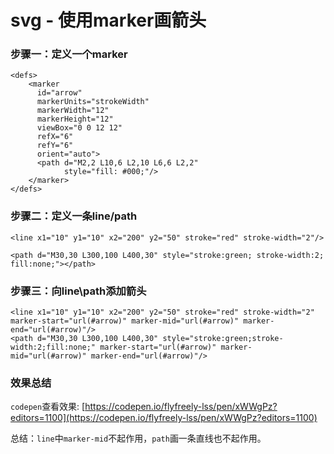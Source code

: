 # svg - 使用marker画箭头

### 步骤一：定义一个marker
```
<defs>
	<marker
	  id="arrow"
	  markerUnits="strokeWidth"
	  markerWidth="12"
	  markerHeight="12"
	  viewBox="0 0 12 12"
	  refX="6"
	  refY="6"
	  orient="auto">
	  <path d="M2,2 L10,6 L2,10 L6,6 L2,2"
	        style="fill: #000;"/>
	</marker>
</defs>
```

### 步骤二：定义一条line/path
```
<line x1="10" y1="10" x2="200" y2="50" stroke="red" stroke-width="2"/>

<path d="M30,30 L300,100 L400,30" style="stroke:green; stroke-width:2; fill:none;"></path>
```

### 步骤三：向line\path添加箭头
```
<line x1="10" y1="10" x2="200" y2="50" stroke="red" stroke-width="2" marker-start="url(#arrow)" marker-mid="url(#arrow)" marker-end="url(#arrow)"/>
<path d="M30,30 L300,100 L400,30" style="stroke:green;stroke-width:2;fill:none;" marker-start="url(#arrow)" marker-mid="url(#arrow)" marker-end="url(#arrow)"/>
```

### 效果总结
`codepen`查看效果: [https://codepen.io/flyfreely-lss/pen/xWWgPz?editors=1100](https://codepen.io/flyfreely-lss/pen/xWWgPz?editors=1100)

总结：`line`中`marker-mid`不起作用，`path`画一条直线也不起作用。